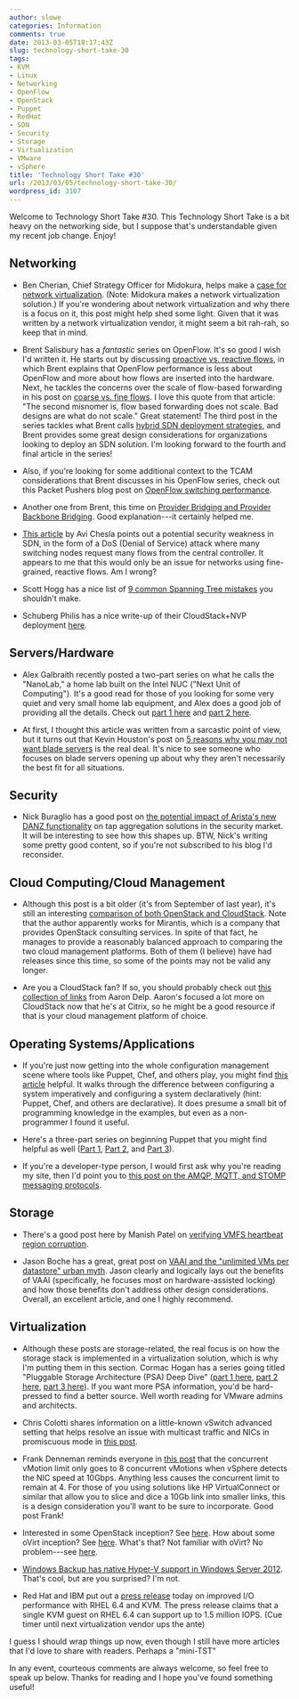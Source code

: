 ```yaml
---
author: slowe
categories: Information
comments: true
date: 2013-03-05T18:17:43Z
slug: technology-short-take-30
tags:
- KVM
- Linux
- Networking
- OpenFlow
- OpenStack
- Puppet
- RedHat
- SDN
- Security
- Storage
- Virtualization
- VMware
- vSphere
title: 'Technology Short Take #30'
url: /2013/03/05/technology-short-take-30/
wordpress_id: 3107
---
```


Welcome to Technology Short Take #30. This Technology Short Take is a bit heavy on the networking side, but I suppose that's understandable given my recent job change. Enjoy!

## Networking

* Ben Cherian, Chief Strategy Officer for Midokura, helps make a [case for network virtualization](http://allthingsd.com/20130124/making-a-case-for-network-virtualization/). (Note: Midokura makes a network virtualization solution.) If you're wondering about network virtualization and why there is a focus on it, this post might help shed some light. Given that it was written by a network virtualization vendor, it might seem a bit rah-rah, so keep that in mind.

* Brent Salisbury has a _fantastic_ series on OpenFlow. It's so good I wish I'd written it. He starts out by discussing [proactive vs. reactive flows](http://networkstatic.net/openflow-proactive-vs-reactive-flows/), in which Brent explains that OpenFlow performance is less about OpenFlow and more about how flows are inserted into the hardware. Next, he tackles the concerns over the scale of flow-based forwarding in his post on [coarse vs. fine flows](http://networkstatic.net/openflow-coarse-vs-fine-flows/). I love this quote from that article: "The second misnomer is, flow based forwarding does not scale. Bad designs are what do not scale." Great statement! The third post in the series tackles what Brent calls [hybrid SDN deployment strategies](http://networkstatic.net/openflow-sdn-hybrid-deployment-strategies), and Brent provides some great design considerations for organizations looking to deploy an SDN solution. I'm looking forward to the fourth and final article in the series!

* Also, if you're looking for some additional context to the TCAM considerations that Brent discusses in his OpenFlow series, check out this Packet Pushers blog post on [OpenFlow switching performance](http://packetpushers.net/openflow-switching-performance-not-all-tcam-is-created-equal/).

* Another one from Brent, this time on [Provider Bridging and Provider Backbone Bridging](http://networkstatic.net/putting-together-provider-bridging-provider-backbone-bridging-s-tags-and-c-tags/). Good explanation---it certainly helped me.

* [This article](http://www.securityweek.com/software-defined-networking-new-network-weakness) by Avi Chesla points out a potential security weakness in SDN, in the form of a DoS (Denial of Service) attack where many switching nodes request many flows from the central controller. It appears to me that this would only be an issue for networks using fine-grained, reactive flows. Am I wrong?

* Scott Hogg has a nice list of [9 common Spanning Tree mistakes](http://www.networkworld.com/community/blog/9-common-spanning-tree-mistakes) you shouldn't make.

* Schuberg Philis has a nice write-up of their CloudStack+NVP deployment [here](http://www.cupfighter.net/index.php/2013/01/schuberg-philis-cloud-l2-l3-use-case/).

## Servers/Hardware

* Alex Galbraith recently posted a two-part series on what he calls the "NanoLab," a home lab built on the Intel NUC ("Next Unit of Computing"). It's a good read for those of you looking for some very quiet and very small home lab equipment, and Alex does a good job of providing all the details. Check out [part 1 here](http://www.tekhead.org/blog/2013/01/nanolab-running-vmware-vsphere-on-intel-nuc-part-1/) and [part 2 here](http://www.tekhead.org/blog/2013/01/nanolab-running-vmware-vsphere-on-intel-nuc-part-2-2/).

* At first, I thought this article was written from a sarcastic point of view, but it turns out that Kevin Houston's post on [5 reasons why you may not want blade servers](http://bladesmadesimple.com/2013/02/5-reasons-you-may-not-want-blade-servers/) is the real deal. It's nice to see someone who focuses on blade servers opening up about why they aren't necessarily the best fit for all situations.

## Security

* Nick Buraglio has a good post on [the potential impact of Arista's new DANZ functionality](http://www.forwardingplane.net/2013/02/watch-out-gigamon-and-others-arista-is-bringing-their-a-game/) on tap aggregation solutions in the security market. It will be interesting to see how this shapes up. BTW, Nick's writing some pretty good content, so if you're not subscribed to his blog I'd reconsider.

## Cloud Computing/Cloud Management

* Although this post is a bit older (it's from September of last year), it's still an interesting [comparison of both OpenStack and CloudStack](http://www.mirantis.com/blog/an-openstack-guy-takes-cloudstack-for-a-test-drive/). Note that the author apparently works for Mirantis, which is a company that provides OpenStack consulting services. In spite of that fact, he manages to provide a reasonably balanced approach to comparing the two cloud management platforms. Both of them (I believe) have had releases since this time, so some of the points may not be valid any longer.

* Are you a CloudStack fan? If so, you should probably check out [this collection of links](http://www.aarondelp.com/2012/12/links-to-everything-cloudstack.html) from Aaron Delp. Aaron's focused a lot more on CloudStack now that he's at Citrix, so he might be a good resource if that is your cloud management platform of choice.

## Operating Systems/Applications

* If you're just now getting into the whole configuration management scene where tools like Puppet, Chef, and others play, you might find [this article](http://spin.atomicobject.com/2012/09/13/from-imperative-to-declarative-system-configuration-with-puppet/) helpful. It walks through the difference between configuring a system imperatively and configuring a system declaratively (hint: Puppet, Chef, and others are declarative). It does presume a small bit of programming knowledge in the examples, but even as a non-programmer I found it useful.

* Here's a three-part series on beginning Puppet that you might find helpful as well ([Part 1](http://justfewtuts.blogspot.com/2012/05/puppet-beginners-concept-guide-part-1.html), [Part 2](http://justfewtuts.blogspot.com/2012/07/puppet-beginners-concept-guide-part-2.html), and [Part 3](http://justfewtuts.blogspot.com/2012/08/puppet-beginners-concept-guide-part-3.html)).

* If you're a developer-type person, I would first ask why you're reading my site, then I'd point you to [this post on the AMQP, MQTT, and STOMP messaging protocols](http://blogs.vmware.com/vfabric/2013/02/choosing-your-messaging-protocol-amqp-mqtt-or-stomp.html).

## Storage

* There's a good post here by Manish Patel on [verifying VMFS heartbeat region corruption](http://virtualpatel.blogspot.com/2013/01/how-to-verify-vmfs-heartbeat-region.html).

* Jason Boche has a great, great post on [VAAI and the "unlimited VMs per datastore" urban myth](http://www.boche.net/blog/index.php/2013/02/28/vaai-and-the-unlimited-vms-per-datastore-urban-myth/). Jason clearly and logically lays out the benefits of VAAI (specifically, he focuses most on hardware-assisted locking) and how those benefits don't address other design considerations. Overall, an excellent article, and one I highly recommend.

## Virtualization

* Although these posts are storage-related, the real focus is on how the storage stack is implemented in a virtualization solution, which is why I'm putting them in this section. Cormac Hogan has a series going titled "Pluggable Storage Architecture (PSA) Deep Dive" ([part 1 here](http://cormachogan.com/2013/02/04/pluggable-storage-architecture-psa-deep-dive-part-1/), [part 2 here](http://cormachogan.com/2013/02/05/pluggable-storage-architecture-psa-deep-dive-part-2/), [part 3 here](http://cormachogan.com/2013/02/07/pluggable-storage-architecture-psa-deep-dive-part-3/)). If you want more PSA information, you'd be hard-pressed to find a better source. Well worth reading for VMware admins and architects.

* Chris Colotti shares information on a little-known vSwitch advanced setting that helps resolve an issue with multicast traffic and NICs in promiscuous mode in [this post](http://www.chriscolotti.us/vmware/vsphere/interesting-vmware-vswitch-advanced-setting/).

* Frank Denneman reminds everyone in [this post](http://frankdenneman.nl/2012/12/18/designing-your-vmotion-network/) that the concurrent vMotion limit only goes to 8 concurrent vMotions when vSphere detects the NIC speed at 10Gbps. Anything less causes the concurrent limit to remain at 4. For those of you using solutions like HP VirtualConnect or similar that allow you to slice and dice a 10Gb link into smaller links, this is a design consideration you'll want to be sure to incorporate. Good post Frank!

* Interested in some OpenStack inception? See [here](http://openstack.prov12n.com/nesting-openstack-in-openstack/). How about some oVirt inception? See [here](http://blog.jebpages.com/archives/ovirt-on-ovirt-nested-kvm-fu/). What's that? Not familiar with oVirt? No problem---see [here](http://blog.jebpages.com/archives/up-and-running-with-ovirt-3-1-edition/).

* [Windows Backup has native Hyper-V support in Windows Server 2012](http://blogs.msdn.com/b/virtual_pc_guy/archive/2013/02/18/windows-backup-and-hyper-v-in-server-2012.aspx). That's cool, but are you surprised? I'm not.

* Red Hat and IBM put out a [press release](http://www.redhat.com/about/news/archive/2013/2/red-hat-and-ibm-achieve-leading-performance-benchmark-results) today on improved I/O performance with RHEL 6.4 and KVM. The press release claims that a single KVM guest on RHEL 6.4 can support up to 1.5 million IOPS. (Cue timer until next virtualization vendor ups the ante)

I guess I should wrap things up now, even though I still have more articles that I'd love to share with readers. Perhaps a "mini-TST"

In any event, courteous comments are always welcome, so feel free to speak up below. Thanks for reading and I hope you've found something useful!
